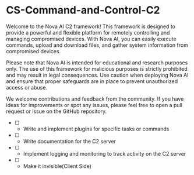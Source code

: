 # CS-Command-and-Control-C2

Welcome to the Nova AI C2 framework! This framework is designed to provide a powerful and flexible platform for remotely controlling and managing compromised devices. With Nova AI, you can easily execute commands, upload and download files, and gather system information from compromised devices.

Please note that Nova AI is intended for educational and research purposes only. The use of this framework for malicious purposes is strictly prohibited and may result in legal consequences. Use caution when deploying Nova AI and ensure that proper safeguards are in place to prevent unauthorized access or abuse.

We welcome contributions and feedback from the community. If you have ideas for improvements or spot any issues, please feel free to open a pull request or issue on the GitHub repository.

- [ ] - Write and implement plugins for specific tasks or commands


 - [ ] - Write documentation for the C2 server


- [ ] - Implement logging and monitoring to track activity on the C2 server

- [ ] - Make it invisible(Client Side)




